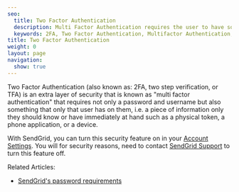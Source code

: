 ```yaml
---
seo:
  title: Two Factor Authentication
  description: Multi Factor Authentication requires the user to have some information that only they could have to log into an account.
  keywords: 2FA, Two Factor Authentication, Multifactor Authentication, two step verification
title: Two Factor Authentication
weight: 0
layout: page
navigation:
  show: true
---
```


Two Factor Authentication (also known as: 2FA, two step verification, or TFA) is an extra layer of security that is known as "multi factor authentication" that requires not only a password and username but also something that only that user has on them, i.e. a piece of information only they should know or have immediately at hand such as a physical token, a phone application, or a device.

With SendGrid, you can turn this security feature on in your [Account Settings]({{root_url}}/User_Guide/Account/Account_Settings/two_factor_authentication.html). You will for security reasons, need to contact [SendGrid Support]({{site.support_url}}) to turn this feature off.

Related Articles:

* [SendGrid's password requirements]({{root_url}}{{site.password_requirements}})